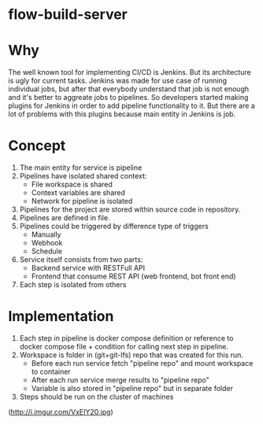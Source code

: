 # flow-build-server

# Why
The well known tool for implementing CI/CD is Jenkins. But its architecture is 
ugly for current tasks. Jenkins was made for use case of running individual
jobs, but after that everybody understand that job is not enough and it's better
to aggreate jobs to pipelines. So developers started making plugins for Jenkins 
in order to add pipeline functionality to it. But there are a lot of problems
with this plugins because main entity in Jenkins is job.

# Concept
1. The main entity for service is pipeline
2. Pipelines have isolated shared context:
    * File workspace is shared
    * Context variables are shared
    * Network for pipeline is isolated
3. Pipelines for the project are stored within source code in repository.
4. Pipelines are defined in file. 
5. Pipelines could be triggered by difference type of triggers
    * Manually
    * Webhook
    * Schedule
6. Service itself consists from two parts:
    * Backend service with RESTFull API
    * Frontend that consume REST API (web frontend, bot front end)
7. Each step is isolated from others

# Implementation
1. Each step in pipeline is docker compose definition or reference to 
docker compose file + condition for calling next step in pipeline.
2. Workspace is folder in (git+git-lfs) repo that was created for this run.
    * Before each run service fetch "pipeline repo" and mount workspace to container
    * After each run service merge results to "pipeline repo"
    * Variable is also stored in "pipeline repo" but in separate folder
3. Steps should be run on the cluster of machines

(http://i.imgur.com/VxEIY20.jpg)
